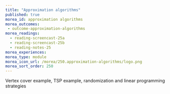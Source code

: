 ```yaml
---
title: "Approximation algorithms"
published: true
morea_id: approximation algorithms
morea_outcomes:
 - outcome-approximation-algorithms
morea_readings:
  - reading-screencast-25a
  - reading-screencast-25b
  - reading-notes-25
morea_experiences:
morea_type: module
morea_icon_url: /morea/250.approximation-algorithms/logo.png
morea_sort_order: 250
---
```


Vertex cover example, TSP example, randomization and linear programming strategies